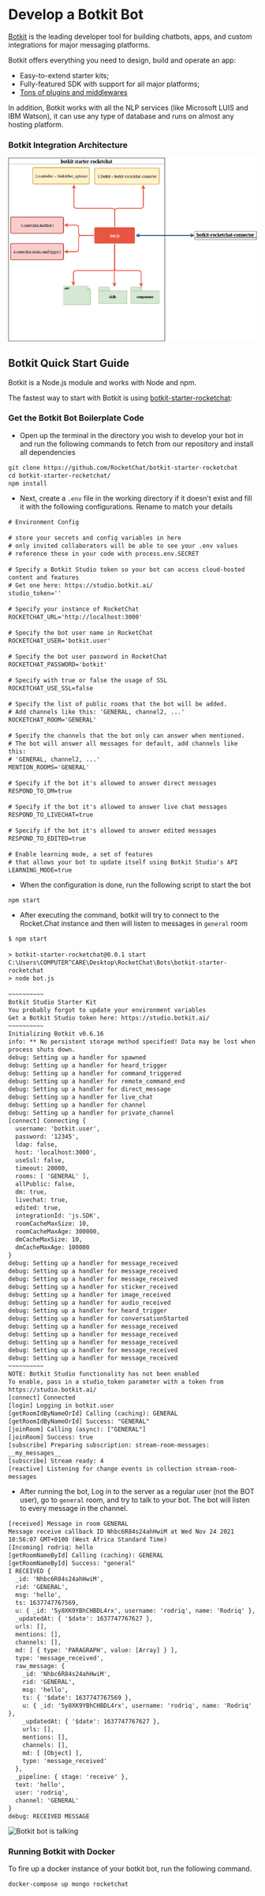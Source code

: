 # Develop a Botkit Bot

[Botkit](https://github.com/howdyai/botkit) is the leading developer tool for building chatbots, apps, and custom integrations for major messaging platforms.

Botkit offers everything you need to design, build and operate an app:

* Easy-to-extend starter kits;
* Fully-featured SDK with support for all major platforms;
* [Tons of plugins and middlewares](https://github.com/howdyai/botkit-docs/blob/master/docs/readme-middlewares.md)

In addition, Botkit works with all the NLP services (like Microsoft LUIS and IBM Watson), it can use any type of database and runs on almost any hosting platform.

### Botkit Integration Architecture

![](<../../.gitbook/assets/image (99).png>)

## Botkit Quick Start Guide

Botkit is a Node.js module and works with Node and npm.

The fastest way to start with Botkit is using [botkit-starter-rocketchat](https://github.com/RocketChat/botkit-starter-rocketchat):

### Get the Botkit Bot Boilerplate Code

* Open up the terminal in the directory you wish to develop your bot in and run the following commands to fetch from our repository and install all dependencies

```
git clone https://github.com/RocketChat/botkit-starter-rocketchat
cd botkit-starter-rocketchat/
npm install
```

* Next, create a `.env` file in the working directory if it doesn't exist and fill it with the following configurations. Rename to match your details

```
# Environment Config

# store your secrets and config variables in here
# only invited collaborators will be able to see your .env values
# reference these in your code with process.env.SECRET

# Specify a Botkit Studio token so your bot can access cloud-hosted content and features
# Get one here: https://studio.botkit.ai/
studio_token=''

# Specify your instance of RocketChat
ROCKETCHAT_URL='http://localhost:3000'

# Specify the bot user name in RocketChat
ROCKETCHAT_USER='botkit.user'

# Specify the bot user password in RocketChat
ROCKETCHAT_PASSWORD='botkit'

# Specify with true or false the usage of SSL
ROCKETCHAT_USE_SSL=false

# Specify the list of public rooms that the bot will be added.
# Add channels like this: 'GENERAL, channel2, ...'
ROCKETCHAT_ROOM='GENERAL'

# Specify the channels that the bot only can answer when mentioned.
# The bot will answer all messages for default, add channels like this:
# 'GENERAL, channel2, ...'
MENTION_ROOMS='GENERAL'

# Specify if the bot it's allowed to answer direct messages
RESPOND_TO_DM=true

# Specify if the bot it's allowed to answer live chat messages
RESPOND_TO_LIVECHAT=true

# Specify if the bot it's allowed to answer edited messages
RESPOND_TO_EDITED=true

# Enable learning mode, a set of features
# that allows your bot to update itself using Botkit Studio's API
LEARNING_MODE=true

```

* When the configuration is done, run the following script to start the bot

```
npm start
```

* After executing the command, botkit will try to connect to the Rocket.Chat instance and then will listen to messages in `general` room

```
$ npm start

> botkit-starter-rocketchat@0.0.1 start C:\Users\COMPUTER^CARE\Desktop\RocketChat\Bots\botkit-starter-rocketchat
> node bot.js

~~~~~~~~~~
Botkit Studio Starter Kit
You probably forgot to update your environment variables
Get a Botkit Studio token here: https://studio.botkit.ai/
~~~~~~~~~~
Initializing Botkit v0.6.16
info: ** No persistent storage method specified! Data may be lost when process shuts down.
debug: Setting up a handler for spawned
debug: Setting up a handler for heard_trigger
debug: Setting up a handler for command_triggered
debug: Setting up a handler for remote_command_end
debug: Setting up a handler for direct_message 
debug: Setting up a handler for live_chat      
debug: Setting up a handler for channel        
debug: Setting up a handler for private_channel
[connect] Connecting {    
  username: 'botkit.user',
  password: '12345',      
  ldap: false,
  host: 'localhost:3000', 
  useSsl: false,
  timeout: 20000,
  rooms: [ 'GENERAL' ],   
  allPublic: false,
  dm: true,
  livechat: true,
  edited: true,
  integrationId: 'js.SDK',
  roomCacheMaxSize: 10,
  roomCacheMaxAge: 300000,
  dmCacheMaxSize: 10,
  dmCacheMaxAge: 100000
}
debug: Setting up a handler for message_received
debug: Setting up a handler for message_received
debug: Setting up a handler for message_received
debug: Setting up a handler for sticker_received
debug: Setting up a handler for image_received
debug: Setting up a handler for audio_received
debug: Setting up a handler for heard_trigger
debug: Setting up a handler for conversationStarted
debug: Setting up a handler for message_received
debug: Setting up a handler for message_received
debug: Setting up a handler for message_received
debug: Setting up a handler for message_received
debug: Setting up a handler for message_received
~~~~~~~~~~
NOTE: Botkit Studio functionality has not been enabled
To enable, pass in a studio_token parameter with a token from https://studio.botkit.ai/
[connect] Connected
[login] Logging in botkit.user
[getRoomIdByNameOrId] Calling (caching): GENERAL
[getRoomIdByNameOrId] Success: "GENERAL"
[joinRoom] Calling (async): ["GENERAL"]
[joinRoom] Success: true
[subscribe] Preparing subscription: stream-room-messages: __my_messages__
[subscribe] Stream ready: 4
[reactive] Listening for change events in collection stream-room-messages
```

* After running the bot, Log in to the server as a regular user (not the BOT user), go to `general` room, and try to talk to your bot. The bot will listen to every message in the channel.

```
[received] Message in room GENERAL
Message receive callback ID Nhbc6R84s24ahHwiM at Wed Nov 24 2021 10:56:07 GMT+0100 (West Africa Standard Time)
[Incoming] rodriq: hello
[getRoomNameById] Calling (caching): GENERAL
[getRoomNameById] Success: "general"
I RECEIVED {
  _id: 'Nhbc6R84s24ahHwiM',
  rid: 'GENERAL',
  msg: 'hello',
  ts: 1637747767569,
  u: { _id: '5y8XK9YBhCHBDL4rx', username: 'rodriq', name: 'Rodriq' },
  _updatedAt: { '$date': 1637747767627 },
  urls: [],
  mentions: [],
  channels: [],
  md: [ { type: 'PARAGRAPH', value: [Array] } ],
  type: 'message_received',
  raw_message: {
    _id: 'Nhbc6R84s24ahHwiM',
    rid: 'GENERAL',
    msg: 'hello',
    ts: { '$date': 1637747767569 },
    u: { _id: '5y8XK9YBhCHBDL4rx', username: 'rodriq', name: 'Rodriq' },
    _updatedAt: { '$date': 1637747767627 },
    urls: [],
    mentions: [],
    channels: [],
    md: [ [Object] ],
    type: 'message_received'
  },
  _pipeline: { stage: 'receive' },
  text: 'hello',
  user: 'rodriq',
  channel: 'GENERAL'
}
debug: RECEIVED MESSAGE
```

![Botkit bot is talking](../../.gitbook/assets/botkit.gif)

### Running Botkit with Docker

To fire up a docker instance of your botkit bot, run the following command.

```
docker-compose up mongo rocketchat
```
